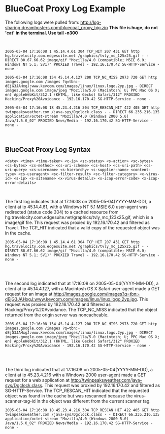 # BlueCoat Proxy Log Example

The following logs were pulled from:
http://log-sharing.dreamhosters.com/bluecoat_proxy_big.zip
**This file is huge, do not 'cat' in the terminal.  Use tail -n300**

<br>

```
2005-05-04 17:16:08 1 45.14.4.61 304 TCP_HIT 207 431 GET http hg.travelocity.com.edgesuite.net /graphics/tvly_mc_125x25.gif - - DIRECT 80.67.66.62 image/gif "Mozilla/4.0 (compatible; MSIE 6.0; Windows NT 5.1; SV1)" PROXIED Travel - 192.16.170.42 SG-HTTP-Service - none -

2005-05-04 17:16:08 154 45.14.4.127 200 TCP_NC_MISS 2973 720 GET http images.google.com /images ?q=tbn:-dEjG3JAHxgJ:www.kevcom.com/images/linux/linux.logo.2yp.jpg - DIRECT images.google.com image/jpeg "Mozilla/5.0 (Macintosh; U; PPC Mac OS X; en) AppleWebKit/312.1 (KHTML, like Gecko) Safari/312" PROXIED Hacking/Proxy%20Avoidance - 192.16.170.42 SG-HTTP-Service - none -

2005-05-04 17:16:08 18 45.23.4.216 304 TCP_RESCAN_HIT 422 405 GET http twinpeaksweather.com /java-sys/Dgclock.class - - DIRECT 66.235.216.135 application/octet-stream "Mozilla/4.0 (Windows 2000 5.0) Java/1.5.0_02" PROXIED News/Media - 192.16.170.42 SG-HTTP-Service - none -
```
<br>

## BlueCoat Proxy Log Syntax

```
<date> <time> <time-taken> <c-ip> <sc-status> <s-action> <sc-bytes> <cs-bytes> <cs-method> <cs-uri-scheme> <cs-host> <cs-uri-path> <cs-uri-query> <cs-username> <s-hierarchy> <s-supplier-name> <content-type> <cs-useragent> <sc-filter-result> <sc-filter-category> <x-virus-id> <s-ip> <s-sitename> <x-virus-details> <x-icap-error-code> <x-icap-error-details>
```

<br>

The first log indicates that at 17:16:08 on 2005-05-04(YYYY-MM-DD), a client at ip 45.14.4.61, with a Windows NT 5.1 MSIE 6.0 user-agent was redirected (status code 304) to a cached resource from hg.travelocity.com.edgesuite.net/graphics/tvly_mc_123x25.gif, which is a image/gif file. This request was proxied by 192.16.170.42 and filtered as Travel. The TCP_HIT indicated that a valid copy of the requested object was in the cache.
<br>

```
2005-05-04 17:16:08 1 45.14.4.61 304 TCP_HIT 207 431 GET http hg.travelocity.com.edgesuite.net /graphics/tvly_mc_125x25.gif - - DIRECT 80.67.66.62 image/gif "Mozilla/4.0 (compatible; MSIE 6.0; Windows NT 5.1; SV1)" PROXIED Travel - 192.16.170.42 SG-HTTP-Service - none -
```

<br>
<br>

The second log indicated that at 17:16:08 on 2005-05-04(YYYY-MM-DD), a client at ip 45.14.4.127, with a Macintosh OS X Safari user-agent made a GET request for an image at http://images.google.com/images?q=tbn:-dEjG3JAHxgJ:www.kevcom.com/images/linux/linux.logo.2yp.jpg. This request was proxied by 192.16.170.42 and filtered as Hacking/Proxy%20Avoidance.  The TCP_NC_MISS indicated that the object returned from the origin server was noncacheable.
<br>

```
2005-05-04 17:16:08 154 45.14.4.127 200 TCP_NC_MISS 2973 720 GET http images.google.com /images ?q=tbn:-dEjG3JAHxgJ:www.kevcom.com/images/linux/linux.logo.2yp.jpg - DIRECT images.google.com image/jpeg "Mozilla/5.0 (Macintosh; U; PPC Mac OS X; en) AppleWebKit/312.1 (KHTML, like Gecko) Safari/312" PROXIED Hacking/Proxy%20Avoidance - 192.16.170.42 SG-HTTP-Service - none -
```

<br>
<br>

The third log indicated that at 17:16:08 on 2005-05-04(YYYY-MM-DD), a client at ip 45.23.4.216 with a Windows 2000 user-agent made a GET request for a web application at http://twinpeaksweather.com/java-sys/Dgclock.class.  This request was proxied by 192.16.170.42 and filtered as SG-HTTP-Service.  The TCP_RESCAN_HIT indicated that the requested object was found in the cache but was rescanned because the virus-scanner-tag-id in the object was different from the current scanner tag.
<br>

```
2005-05-04 17:16:08 18 45.23.4.216 304 TCP_RESCAN_HIT 422 405 GET http twinpeaksweather.com /java-sys/Dgclock.class - - DIRECT 66.235.216.135 application/octet-stream "Mozilla/4.0 (Windows 2000 5.0) Java/1.5.0_02" PROXIED News/Media - 192.16.170.42 SG-HTTP-Service - none -
```

